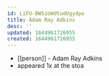 ```yaml
---
id: LiFU-BWSzoWdtudUgydpo
title: Adam Ray Adkins
desc: ''
updated: 1644961726955
created: 1644961726955
---
```



- [[person]] - Adam Ray Adkins
- appeared 1x at the stoa
